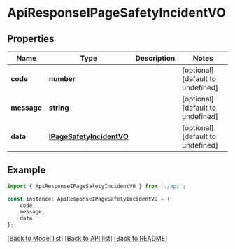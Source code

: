 # ApiResponseIPageSafetyIncidentVO


## Properties

Name | Type | Description | Notes
------------ | ------------- | ------------- | -------------
**code** | **number** |  | [optional] [default to undefined]
**message** | **string** |  | [optional] [default to undefined]
**data** | [**IPageSafetyIncidentVO**](IPageSafetyIncidentVO.md) |  | [optional] [default to undefined]

## Example

```typescript
import { ApiResponseIPageSafetyIncidentVO } from './api';

const instance: ApiResponseIPageSafetyIncidentVO = {
    code,
    message,
    data,
};
```

[[Back to Model list]](../README.md#documentation-for-models) [[Back to API list]](../README.md#documentation-for-api-endpoints) [[Back to README]](../README.md)
